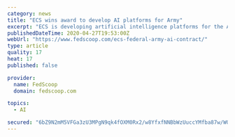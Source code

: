 ```yaml
---
category: news
title: "ECS wins award to develop AI platforms for Army"
excerpt: "ECS is developing artificial intelligence platforms for the Army as the department tries to organize its forays into the emerging technology."
publishedDateTime: 2020-04-27T19:53:00Z
webUrl: "https://www.fedscoop.com/ecs-federal-army-ai-contract/"
type: article
quality: 17
heat: 17
published: false

provider:
  name: FedScoop
  domain: fedscoop.com

topics:
  - AI

secured: "6bZ9N2mM5VFGa3zU3MPgN9qk4fOXM0Rx2/w8YfxfNNBbWzUuccYMfba87w/WQdp5PhLF61GytpM2/fxgGPuMbKyIIe39rFDDtY0eisO/GEXTIEJWZ8ZWqGB/FbUwu6yyo15oIbP8Y7n58VSS1v0HBi6YUn1cPFU8GJQ7NuGsI1hadzGAXl0qLQVdjx0SAvNVew8iX8g0IeYBkVE2t4FzB1rsgAHUHv+uOv41GogNLjhqbK1EQicW9uCtXf+KhLD/ZYrL9sefqyjwwH8HUdShPkbK+rI6JLxblp/c/QAJwA7p8vZ+N7i8rFQt53ifdP6gIMBnyU/OLAuVY885qPwBn7JxPdFiZMFYlFKOrUKOSU8PXNURSODSIe9LJWqnj5HQ0JdLYUQcHVlgYZZNkRlV1cxt7phKfajTPmXN6EEOVOVaDem8YpDEylMvjgzflUnoAZnDdd6TwJzs9vIEE9cAHDK8I0p02LebPqU0C2eYnhI=;4jHVamf8kLhWsaQaupG33g=="
---
```


